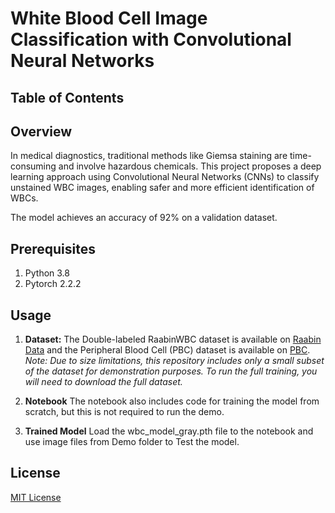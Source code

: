 # White Blood Cell Image Classification with Convolutional Neural Networks

## Table of Contents

## Overview

In medical diagnostics, traditional methods like Giemsa staining are time-consuming and involve hazardous chemicals. This project proposes a deep learning approach using Convolutional Neural Networks (CNNs) to classify unstained WBC images, enabling safer and more efficient identification of WBCs.

The model achieves an accuracy of 92% on a validation dataset. 

## Prerequisites

1. Python 3.8
2. Pytorch 2.2.2

## Usage

1.  **Dataset:**  The Double-labeled RaabinWBC  dataset is available on [Raabin Data](https://dl.raabindata.com/WBC/Cropped_double_labeled/) and the Peripheral Blood Cell (PBC) dataset is available on [PBC](https://data.mendeley.com/datasets/snkd93bnjr/1). *Note: Due to size limitations, this repository includes only a small subset of the dataset for demonstration purposes. To run the full training, you will need to download the full dataset.*

2.  **Notebook** The notebook also includes code for training the model from scratch, but this is not required to run the demo.

3.  **Trained Model** Load the wbc_model_gray.pth file to the notebook and use image files from Demo folder to Test the model.

## License

[MIT License](LICENSE)
